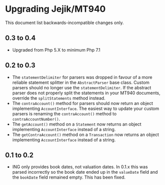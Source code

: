# Upgrading Jejik/MT940

This document list backwards-incompatible changes only.

## 0.3 to 0.4

* Upgraded from Php 5.X to minimum Php 7.1

## 0.2 to 0.3

* The `statementDelimiter` for parsers was dropped in favour of a more reliable
  statement splitter in the `AbstractParser` base class. Custom parsers should no
  longer use the `statementDelimiter`. If the abstract parser does not properly
  split the statements in your MT940 documents, override the `splitStatements`
  method instead.
* The `contraAccount()` method for parsers should now return an object implementing
  `AccountInterface`. The easiest way to update your custom parsers is renaming the
  `contraAccount()` method to `contraAccountNumber()`.
* The `getAccount()` method on a `Statement` now returns an object implementing
  `AccountInterface` instead of a string.
* The `getContraAccount()` method on a `Transaction` now returns an object implementing
  `AccountInterface` instead of a string.

## 0.1 to 0.2

* ING only provides book dates, not valuation dates. In 0.1.x this was parsed
  incorrectly so the book date ended up in the `valueDate` field and the `bookDate`
  field remained empty. This has been fixed.

